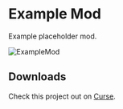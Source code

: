# Example Mod
Example placeholder mod.

![ExampleMod](https://i.imgur.com/#######.png)

## Downloads
Check this project out on [Curse](https://minecraft.curseforge.com/projects/example-mod).
